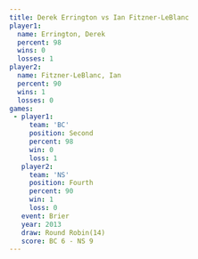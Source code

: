 ```yaml
---
title: Derek Errington vs Ian Fitzner-LeBlanc
player1:                    
  name: Errington, Derek    
  percent: 98               
  wins: 0                   
  losses: 1                 
player2:                    
  name: Fitzner-LeBlanc, Ian
  percent: 90               
  wins: 1                   
  losses: 0                 
games:
 - player1:          
     team: 'BC'      
     position: Second
     percent: 98     
     win: 0          
     loss: 1         
   player2:          
     team: 'NS'      
     position: Fourth
     percent: 90     
     win: 1          
     loss: 0         
   event: Brier         
   year: 2013           
   draw: Round Robin(14)
   score: BC 6 - NS 9   
---
```


